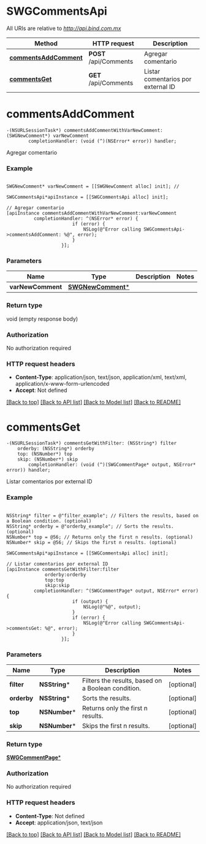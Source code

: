 # SWGCommentsApi

All URIs are relative to *http://api.bind.com.mx*

Method | HTTP request | Description
------------- | ------------- | -------------
[**commentsAddComment**](SWGCommentsApi.md#commentsaddcomment) | **POST** /api/Comments | Agregar comentario
[**commentsGet**](SWGCommentsApi.md#commentsget) | **GET** /api/Comments | Listar comentarios por external ID


# **commentsAddComment**
```objc
-(NSURLSessionTask*) commentsAddCommentWithVarNewComment: (SWGNewComment*) varNewComment
        completionHandler: (void (^)(NSError* error)) handler;
```

Agregar comentario



### Example 
```objc

SWGNewComment* varNewComment = [[SWGNewComment alloc] init]; // 

SWGCommentsApi*apiInstance = [[SWGCommentsApi alloc] init];

// Agregar comentario
[apiInstance commentsAddCommentWithVarNewComment:varNewComment
          completionHandler: ^(NSError* error) {
                        if (error) {
                            NSLog(@"Error calling SWGCommentsApi->commentsAddComment: %@", error);
                        }
                    }];
```

### Parameters

Name | Type | Description  | Notes
------------- | ------------- | ------------- | -------------
 **varNewComment** | [**SWGNewComment***](SWGNewComment.md)|  | 

### Return type

void (empty response body)

### Authorization

No authorization required

### HTTP request headers

 - **Content-Type**: application/json, text/json, application/xml, text/xml, application/x-www-form-urlencoded
 - **Accept**: Not defined

[[Back to top]](#) [[Back to API list]](../README.md#documentation-for-api-endpoints) [[Back to Model list]](../README.md#documentation-for-models) [[Back to README]](../README.md)

# **commentsGet**
```objc
-(NSURLSessionTask*) commentsGetWithFilter: (NSString*) filter
    orderby: (NSString*) orderby
    top: (NSNumber*) top
    skip: (NSNumber*) skip
        completionHandler: (void (^)(SWGCommentPage* output, NSError* error)) handler;
```

Listar comentarios por external ID



### Example 
```objc

NSString* filter = @"filter_example"; // Filters the results, based on a Boolean condition. (optional)
NSString* orderby = @"orderby_example"; // Sorts the results. (optional)
NSNumber* top = @56; // Returns only the first n results. (optional)
NSNumber* skip = @56; // Skips the first n results. (optional)

SWGCommentsApi*apiInstance = [[SWGCommentsApi alloc] init];

// Listar comentarios por external ID
[apiInstance commentsGetWithFilter:filter
              orderby:orderby
              top:top
              skip:skip
          completionHandler: ^(SWGCommentPage* output, NSError* error) {
                        if (output) {
                            NSLog(@"%@", output);
                        }
                        if (error) {
                            NSLog(@"Error calling SWGCommentsApi->commentsGet: %@", error);
                        }
                    }];
```

### Parameters

Name | Type | Description  | Notes
------------- | ------------- | ------------- | -------------
 **filter** | **NSString***| Filters the results, based on a Boolean condition. | [optional] 
 **orderby** | **NSString***| Sorts the results. | [optional] 
 **top** | **NSNumber***| Returns only the first n results. | [optional] 
 **skip** | **NSNumber***| Skips the first n results. | [optional] 

### Return type

[**SWGCommentPage***](SWGCommentPage.md)

### Authorization

No authorization required

### HTTP request headers

 - **Content-Type**: Not defined
 - **Accept**: application/json, text/json

[[Back to top]](#) [[Back to API list]](../README.md#documentation-for-api-endpoints) [[Back to Model list]](../README.md#documentation-for-models) [[Back to README]](../README.md)

